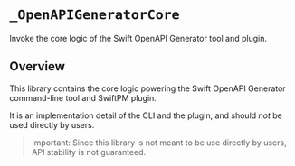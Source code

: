 # ``_OpenAPIGeneratorCore``

Invoke the core logic of the Swift OpenAPI Generator tool and plugin.

## Overview

This library contains the core logic powering the Swift OpenAPI Generator command-line tool and SwiftPM plugin.

It is an implementation detail of the CLI and the plugin, and should *not* be used directly by users.

> Important: Since this library is not meant to be use directly by users, API stability is not guaranteed.
